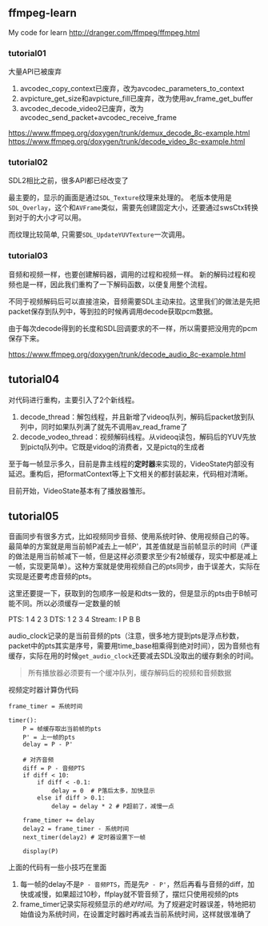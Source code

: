 ## ffmpeg-learn

My code for learn
http://dranger.com/ffmpeg/ffmpeg.html

### tutorial01

大量API已被废弃

1. avcodec_copy_context已废弃，改为avcodec_parameters_to_context
2. avpicture_get_size和avpicture_fill已废弃，改为使用av_frame_get_buffer
3. avcodec_decode_video2已废弃，改为avcodec_send_packet+avcodec_receive_frame

https://www.ffmpeg.org/doxygen/trunk/demux_decode_8c-example.html
https://www.ffmpeg.org/doxygen/trunk/decode_video_8c-example.html

### tutorial02

SDL2相比之前，很多API都已经改变了

最主要的，显示的画面是通过`SDL_Texture`纹理来处理的。
老版本使用是`SDL_Overlay`，这个和`AVFrame`类似，需要先创建固定大小，还要通过swsCtx转换到对于的大小才可以用。

而纹理比较简单, 只需要`SDL_UpdateYUVTexture`一次调用。

### tutorial03

音频和视频一样，也要创建解码器，调用的过程和视频一样。
新的解码过程和视频也是一样，因此我们重构了一下解码函数，以便复用整个流程。

不同于视频解码后可以直接渲染，音频需要SDL主动来拉。这里我们的做法是先把packet保存到队列中，等到拉的时候再调用decode获取pcm数据。

由于每次decode得到的长度和SDL回调要求的不一样，所以需要把没用完的pcm保存下来。

https://www.ffmpeg.org/doxygen/trunk/decode_audio_8c-example.html

## tutorial04

对代码进行重构，主要引入了2个新线程。

1. decode_thread：解包线程，并且新增了videoq队列，解码后packet放到队列中，同时如果队列满了就先不调用av_read_frame了
2. decode_vodeo_thread：视频解码线程。从videoq读包，解码后的YUV先放到pictq队列中。它既是vidoq的消费者，又是pictq的生成者

至于每一帧显示多久，目前是靠主线程的**定时器**来实现的，VideoState内部没有延迟。重构后，把formatContext等上下文相关的都封装起来，代码相对清晰。

目前开始，VideoState基本有了播放器雏形。

## tutorial05

音画同步有很多方式，比如视频同步音频、使用系统时钟、使用视频自己的等。
最简单的方案就是用当前帧P减去上一帧P'，其差值就是当前帧显示的时间（严谨的做法是用当前帧减下一帧，但是这样必须要求至少有2帧缓存，现实中都是减上一帧，实现更简单）。这种方案就是使用视频自己的pts同步，由于误差大，实际在实现是还要考虑音频的pts。

这里还要提一下，获取到的包顺序一般是和dts一致的，但是显示的pts由于B帧可能不同。所以必须缓存一定数量的帧

   PTS: 1 4 2 3
   DTS: 1 2 3 4
Stream: I P B B

audio_clock记录的是当前音频的pts（注意，很多地方提到pts是浮点秒数，packet中的pts其实是序号，需要用time_base相乘得到绝对时间），因为音频也有缓存，实际在用的时候`get_audio_clock`还要减去SDL没取出的缓存剩余的时间。

> 所有播放器必须要有一个缓冲队列，缓存解码后的视频和音频数据

视频定时器计算伪代码

```
frame_timer = 系统时间

timer():
    P = 帧缓存取出当前帧的pts
    P' = 上一帧的pts
    delay = P - P'

    # 对齐音频
    diff = P - 音频PTS
    if diff < 10:
        if diff < -0.1:
            delay = 0  # P落后太多，加快显示
        else if diff > 0.1:
            delay = delay * 2 # P超前了，减慢一点

    frame_timer += delay
    delay2 = frame_timer - 系统时间
    next_timer(delay2) # 定时器设置下一帧

    display(P)
```

上面的代码有一些小技巧在里面
1. 每一帧的delay不是`P - 音频PTS`，而是先`P - P'`，然后再看与音频的diff，加快或减慢，如果超过10秒，ffplay就不管音频了，摆烂只使用视频的pts
2. frame_timer记录实际视频显示的*绝对时间*。为了规避定时器误差，特地把初始值设为系统时间，在设置定时器时再减去当前系统时间，这样就很准确了